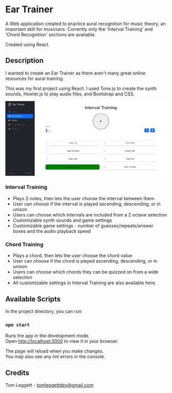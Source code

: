 # Ear Trainer

A Web application created to practice aural recognition for music theory, an important skill for musicians.
Currently only the 'Interval Training' and 'Chord Recognition' sections are available.

Created using React. 

## Description

I wanted to create an Ear Trainer as there aren't many great online resources for aural training.

This was my first project using React. I used Tone.js to create the synth sounds, Howler.js to play audio files, and Bootstrap and CSS. 

![screenshot](/public/images/demo-img1.png)

### Interval Training
 * Plays 2 notes, then lets the user choose the interval between them. 
 * User can choose if the interval is played ascending, descending, or in unison
 * Users can choose which intervals are included from a 2 octave selection
 * Customizable synth sounds and game settings
 * Customizable game settings - number of guesses/repeats/answer boxes and the audio playback speed

### Chord Training
 * Plays a chord, then lets the user choose the chord value 
 * User can choose if the chord is played ascending, descending, or in unison
 * Users can choose which chords they can be quizzed on from a wide selection
 * All customizable settings in Interval Training are also available here.
 
## Available Scripts

In the project directory, you can run:

### `npm start`

Runs the app in the development mode.\
Open [http://localhost:3000](http://localhost:3000) to view it in your browser.

The page will reload when you make changes.\
You may also see any lint errors in the console.

## Credits

Tom Leggett - tomleggettdev@gmail.com